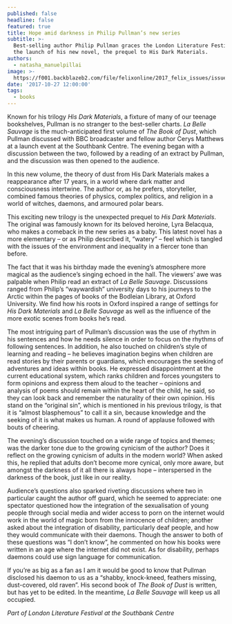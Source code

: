 ```yaml
---
published: false
headline: false
featured: true
title: Hope amid darkness in Philip Pullman’s new series
subtitle: >-
  Best-selling author Philip Pullman graces the London Literature Festival with
  the launch of his new novel, the prequel to His Dark Materials.
authors:
  - natasha_manuelpillai
image: >-
  https://f001.backblazeb2.com/file/felixonline/2017_felix_issues/issue_1673/1673_books_pullman.jpg
date: '2017-10-27 12:00:00'
tags:
  - books
---
```

Known for his trilogy _His Dark Materials_, a fixture of many of our teenage bookshelves, Pullman is no stranger to the best-seller charts. _La Belle Sauvage_ is the much-anticipated first volume of _The Book of Dust_, which Pullman discussed with BBC broadcaster and fellow author Cerys Matthews at a launch event at the Southbank Centre. The evening began with a discussion between the two, followed by a reading of an extract by Pullman, and the discussion was then opened to the audience.

In this new volume, the theory of dust from His Dark Materials makes a reappearance after 17 years, in a world where dark matter and consciousness intertwine. The author or, as he prefers, storyteller, combined famous theories of physics, complex politics, and religion in a world of witches, daemons, and armoured polar bears.

This exciting new trilogy is the unexpected prequel to _His Dark Materials_. The original was famously known for its beloved heroine, Lyra Belacqua, who makes a comeback in the new series as a baby. This latest novel has a more elementary – or as Philip described it, “watery” – feel which is tangled with the issues of the environment and inequality in a fiercer tone than before.

The fact that it was his birthday made the evening’s atmosphere more magical as the audience’s singing echoed in the hall. The viewers’ awe was palpable when Philip read an extract of _La Belle Sauvage_. Discussions ranged from Philip’s “waywardish” university days to his journeys to the Arctic within the pages of books of the Bodleian Library, at Oxford University. We find how his roots in Oxford inspired a range of settings for _His Dark Materials_ and _La Belle Sauvage_ as well as the influence of the more exotic scenes from books he’s read.

The most intriguing part of Pullman’s discussion was the use of rhythm in his sentences and how he needs silence in order to focus on the rhythms of following sentences. In addition, he also touched on children’s style of learning and reading – he believes imagination begins when children are read stories by their parents or guardians, which encourages the seeking of adventures and ideas within books. He expressed disappointment at the current educational system, which ranks children and forces youngsters to form opinions and express them aloud to the teacher – opinions and analysis of poems should remain within the heart of the child, he said, so they can look back and remember the naturality of their own opinion. His stand on the “original sin”, which is mentioned in his previous trilogy, is that it is “almost blasphemous” to call it a sin, because knowledge and the seeking of it is what makes us human. A round of applause followed with bouts of cheering.

The evening’s discussion touched on a wide range of topics and themes; was the darker tone due to the growing cynicism of the author? Does it reflect on the growing cynicism of adults in the modern world? When asked this, he replied that adults don’t become more cynical, only more aware, but amongst the darkness of it all there is always hope – interspersed in the darkness of the book, just like in our reality.

Audience’s questions also sparked riveting discussions where two in particular caught the author off guard, which he seemed to appreciate: one spectator questioned how the integration of the sexualisation of young people through social media and wider access to porn on the internet would work in the world of magic born from the innocence of children; another asked about the integration of disability, particularly deaf people, and how they would communicate with their daemons. Though the answer to both of these questions was “I don’t know”, he commented on how his books were written in an age where the internet did not exist. As for disability, perhaps daemons  could use sign language for communication.

If you’re as big as a fan as I am it would be good to know that Pullman disclosed his daemon to us as a “shabby, knock-kneed, feathers missing, dust-covered, old raven”. His second book of _The Book of Dust_ is written, but has yet to be edited. In the meantime, _La Belle Sauvage_ will keep us all occupied.

_Part of London Literature Festival at the Southbank Centre_
